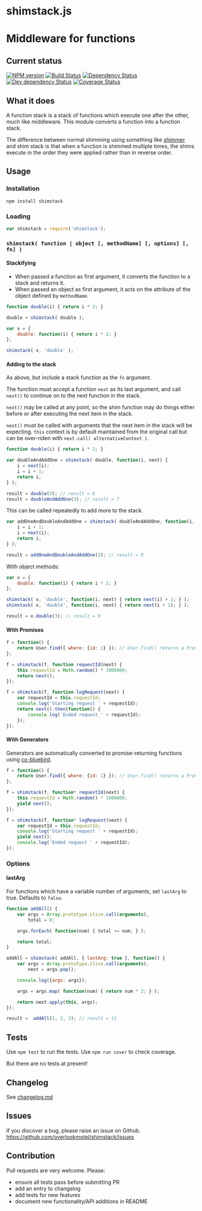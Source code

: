 # shimstack.js

# Middleware for functions

## Current status

[![NPM version](https://img.shields.io/npm/v/shimstack.svg)](https://www.npmjs.com/package/shimstack)
[![Build Status](https://img.shields.io/travis/overlookmotel/shimstack/master.svg)](http://travis-ci.org/overlookmotel/shimstack)
[![Dependency Status](https://img.shields.io/david/overlookmotel/shimstack.svg)](https://david-dm.org/overlookmotel/shimstack)
[![Dev dependency Status](https://img.shields.io/david/dev/overlookmotel/shimstack.svg)](https://david-dm.org/overlookmotel/shimstack)
[![Coverage Status](https://img.shields.io/coveralls/overlookmotel/shimstack/master.svg)](https://coveralls.io/r/overlookmotel/shimstack)

## What it does

A function stack is a stack of functions which execute one after the other, much like middleware. This module converts a function into a function stack.

The difference between normal shimming using something like [shimmer](https://www.npmjs.com/package/shimmer) and shim stack is that when a function is shimmed multiple times, the shims execute in the order they were applied rather than in reverse order.

## Usage

### Installation

    npm install shimstack

### Loading

```js
var shimstack = require('shimstack');
```

### `shimstack( function | object [, methodName] [, options] [, fn] )`

#### Stackifying

* When passed a function as first argument, it converts the function to a stack and returns it.
* When passed an object as first argument, it acts on the attribute of the object defined by `methodName`.

```js
function double(i) { return i * 2; }

double = shimstack( double );
```

```js
var x = {
    double: function(i) { return i * 2; }
};

shimstack( x, 'double' );
```

#### Adding to the stack

As above, but include a stack function as the `fn` argument.

The function must accept a function `next` as its last argument, and call `next()` to continue on to the next function in the stack.

`next()` may be called at any point, so the shim function may do things either before or after executing the next item in the stack.

`next()` must be called with arguments that the next item in the stack will be expecting. `this` context is by default maintained from the original call but can be over-riden with `next.call( alternativeContext )`.

```js
function double(i) { return i * 2; }

var doubleAndAddOne = shimstack( double, function(i, next) {
    i = next(i);
    i = i + 1;
    return i;
} );

result = double(3); // result = 6
result = doubleAndAddOne(3); // result = 7
```

This can be called repeatedly to add more to the stack.

```js
var addOneAndDoubleAndAddOne = shimstack( doubleAndAddOne, function(i, next) {
    i = i + 1;
    i = next(i);
    return i;
} );

result = addOneAndDoubleAndAddOne(3); // result = 9
```

With object methods:

```js
var x = {
    double: function(i) { return i * 2; }
};

shimstack( x, 'double', function(i, next) { return next(i) + 1; } );
shimstack( x, 'double', function(i, next) { return next(i + 1); } );

result = x.double(3); // result = 9
```

#### With Promises

```js
f = function() {
    return User.find({ where: {id: 1} }); // User.find() returns a Promise
};

f = shimstack(f, function requestId(next) {
    this.requestId = Math.random() * 1000000;
    return next();
});

f = shimstack(f, function logRequest(next) {
    var requestId = this.requestId;
    console.log('Starting request ' + requestId);
    return next().then(function() {
        console.log('Ended request ' + requestId);
    });
});
```

#### With Generators

Generators are automatically converted to promise-returning functions using [co-bluebird](https://www.npmjs.com/package/co-bluebird).

```js
f = function() {
    return User.find({ where: {id: 1} }); // User.find() returns a Promise
};

f = shimstack(f, function* requestId(next) {
    this.requestId = Math.random() * 1000000;
    yield next();
});

f = shimstack(f, function* logRequest(next) {
    var requestId = this.requestId;
    console.log('Starting request ' + requestId);
    yield next();
    console.log('Ended request ' + requestId);
});
```

### Options

#### lastArg

For functions which have a variable number of arguments, set `lastArg` to true.
Defaults to `false`.

```js
function addAll() {
    var args = Array.prototype.slice.call(arguments),
        total = 0;

    args.forEach( function(num) { total += num; } );

    return total;
}

addAll = shimstack( addAll, { lastArg: true }, function() {
    var args = Array.prototype.slice.call(arguments),
        next = args.pop();

    console.log({args: args});

    args = args.map( function(num) { return num * 2; } );

    return next.apply(this, args);
});

result =  addAll(1, 2, 3); // result = 12
```

## Tests

Use `npm test` to run the tests. Use `npm run cover` to check coverage.

But there are no tests at present!

## Changelog

See [changelog.md](https://github.com/overlookmotel/shimstack/blob/master/changelog.md)

## Issues

If you discover a bug, please raise an issue on Github. https://github.com/overlookmotel/shimstack/issues

## Contribution

Pull requests are very welcome. Please:

* ensure all tests pass before submitting PR
* add an entry to changelog
* add tests for new features
* document new functionality/API additions in README
